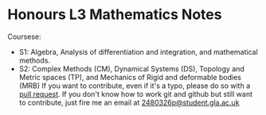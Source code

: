 # Honours L3 Mathematics Notes
Coursese: 
- S1: Algebra, Analysis of differentiation and integration, and mathematical methods.
- S2: Complex Methods (CM), Dynamical Systems (DS), Topology and Metric spaces (TP), and Mechanics of
    Rigid and deformable bodies (MRB)
If you want to contribute, even if it's a typo, please do so with a [pull
request](https://docs.github.com/en/github/collaborating-with-pull-requests/proposing-changes-to-your-work-with-pull-requests/creating-a-pull-request).
If you don't know how to work git and github but still want to contribute, just fire me an
email at [2480326p@student.gla.ac.uk](mailto:2480326p@student.gla.ac.uk?subject=[MathNotes]%20Contribution)
